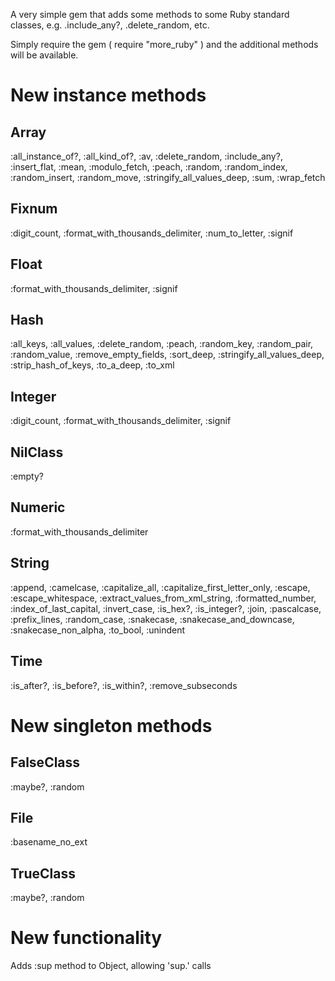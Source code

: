 A very simple gem that adds some methods to some Ruby standard classes, e.g. <array>.include_any?, <array>.delete_random, etc.

Simply require the gem ( require "more_ruby" ) and the additional methods will be available.

# New instance methods #

## Array
:all_instance_of?, :all_kind_of?, :av, :delete_random, :include_any?, :insert_flat, :mean, :modulo_fetch, :peach, :random, :random_index, :random_insert, :random_move, :stringify_all_values_deep, :sum, :wrap_fetch

## Fixnum
:digit_count, :format_with_thousands_delimiter, :num_to_letter, :signif

## Float
:format_with_thousands_delimiter, :signif

## Hash
:all_keys, :all_values, :delete_random, :peach, :random_key, :random_pair, :random_value, :remove_empty_fields, :sort_deep, :stringify_all_values_deep, :strip_hash_of_keys, :to_a_deep, :to_xml

## Integer
:digit_count, :format_with_thousands_delimiter, :signif

## NilClass
:empty?

## Numeric
:format_with_thousands_delimiter

## String
:append, :camelcase, :capitalize_all, :capitalize_first_letter_only, :escape, :escape_whitespace, :extract_values_from_xml_string, :formatted_number, :index_of_last_capital, :invert_case, :is_hex?, :is_integer?, :join, :pascalcase, :prefix_lines, :random_case, :snakecase, :snakecase_and_downcase, :snakecase_non_alpha, :to_bool, :unindent

## Time
:is_after?, :is_before?, :is_within?, :remove_subseconds

# New singleton methods #

## FalseClass
:maybe?, :random

## File
:basename_no_ext

## TrueClass
:maybe?, :random


# New functionality #

Adds :sup method to Object, allowing 'sup.<parent class method>' calls